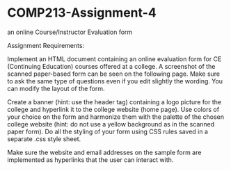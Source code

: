 # COMP213-Assignment-4
 an online Course/Instructor Evaluation form

Assignment Requirements:

Implement an HTML document containing an online evaluation form for CE (Continuing Education) courses offered at a college. A screenshot of the scanned paper-based form can be seen on the following page. Make sure to ask the same type of questions even if you edit slightly the wording. 
You can modify the layout of the form.

Create a banner (hint: use the header tag) containing a logo picture for the college and hyperlink it to the college website (home page). 
Use colors of your choice on the form and harmonize them with the palette of the chosen college website (hint: do not use a yellow background as in the scanned paper form).
Do all the styling of your form using CSS rules saved in a separate .css style sheet.

Make sure the website and email addresses on the sample form are implemented as hyperlinks that the user can interact with.
